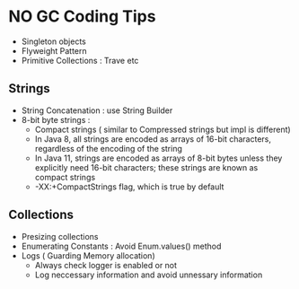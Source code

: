 # NO GC Coding Tips

- Singleton objects
- Flyweight Pattern 
- Primitive Collections : Trave etc
## Strings
- String Concatenation : use String Builder 
- 8-bit byte strings :
  - Compact strings ( similar to Compressed strings but impl is different)
  - In Java 8, all strings are encoded as arrays of 16-bit characters, regardless of the encoding of the string
  - In Java 11, strings are encoded as arrays of 8-bit bytes unless they explicitly need 16-bit characters; these strings are known as compact strings
  - -XX:+CompactStrings flag, which is true by default
## Collections
- Presizing collections
- Enumerating Constants : Avoid Enum.values() method
- Logs ( Guarding Memory allocation)
    - Always check logger is enabled or not
    - Log neccessary information and avoid unnessary information
